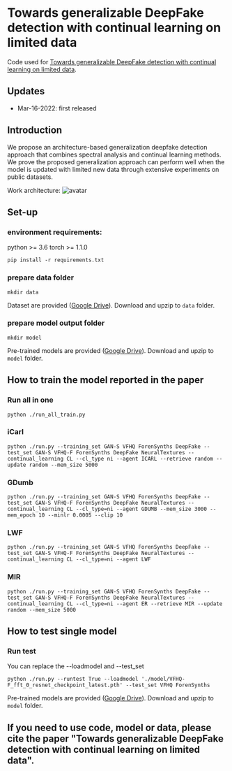 # Towards generalizable DeepFake detection with continual learning on limited data
Code used for [Towards generalizable DeepFake detection with continual learning on limited data](http://).



## Updates
- Mar-16-2022: first released


## Introduction
We propose an architecture-based generalization deepfake detection approach that combines spectral analysis and continual learning methods. We prove the proposed generalization approach can perform well when the model is updated with limited new data through extensive experiments on public datasets.

Work architecture:
![avatar](https://github.com/HollyhuangD/deepfake_detection_with_continual_learning_on_limited_data/blob/main/pic/CL-proposal-network.png)



## Set-up
### environment requirements:
python >= 3.6
torch >= 1.1.0
```
pip install -r requirements.txt
```

### prepare data folder
```
mkdir data
```
Dataset are provided ([Google Drive](https://drive.google.com/file/d/1ZagpX2r4cR9exEtNYUQf02WXZhbOLAhq/view?usp=sharing)). Download and upzip to `data` folder.
### prepare model output folder
```
mkdir model
```
Pre-trained models are provided ([Google Drive](https://drive.google.com/file/d/1lUveXB6YgiXGuyRrM8d_B5wAGkWLeORZ/view?usp=sharing)). Download and upzip to `model` folder.

## How to train the model reported in the paper
### Run all in one
```
python ./run_all_train.py
```

### iCarl 
```
python ./run.py --training_set GAN-S VFHQ ForenSynths DeepFake --test_set GAN-S VFHQ-F ForenSynths DeepFake NeuralTextures --continual_learning CL --cl_type ni --agent ICARL --retrieve random --update random --mem_size 5000 
```
### GDumb  
```
python ./run.py --training_set GAN-S VFHQ ForenSynths DeepFake --test_set GAN-S VFHQ-F ForenSynths DeepFake NeuralTextures --continual_learning CL --cl_type=ni --agent GDUMB --mem_size 3000 --mem_epoch 10 --minlr 0.0005 --clip 10 
```

### LWF
```
python ./run.py --training_set GAN-S VFHQ ForenSynths DeepFake --test_set GAN-S VFHQ-F ForenSynths DeepFake NeuralTextures --continual_learning CL --cl_type=ni --agent LWF  
```

### MIR
```
python ./run.py --training_set GAN-S VFHQ ForenSynths DeepFake --test_set GAN-S VFHQ-F ForenSynths DeepFake NeuralTextures --continual_learning CL --cl_type=ni --agent ER --retrieve MIR --update random --mem_size 5000
```

## How to test single model
### Run test
You can replace the --loadmodel and --test_set
```
python ./run.py --runtest True --loadmodel './model/VFHQ-F_fft_0_resnet_checkpoint_latest.pth' --test_set VFHQ ForenSynths
```
Pre-trained models are provided ([Google Drive](https://drive.google.com/file/d/1lUveXB6YgiXGuyRrM8d_B5wAGkWLeORZ/view?usp=sharing)). Download and upzip to `model` folder.


## If you need to use code, model or data, please cite the paper "Towards generalizable DeepFake detection with continual learning on limited data".
